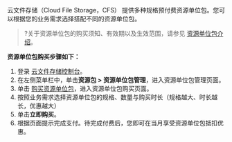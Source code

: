 云文件存储（Cloud File Storage，CFS） 提供多种规格预付费资源单位包。您可以根据您的业务需求选择搭配不同的资源单位包。
>?关于资源单位包的购买须知、有效期以及生效范围，请参见 [资源单位包介绍](https://tcloud.woa.com/document/product/582/83566)。

**资源单位包购买步骤如下：**
1. 登录 [云文件存储控制台](https://console.cloud.tencent.com/cfs/fs?rid=1)。
2. 在左侧菜单栏中，单击**资源包 > 资源单位包管理**，进入资源单位包管理页面。
3. 单击 [购买资源单位包](https://buy.cloud.tencent.com/cfs_package?rid=1)，进入资源单位包购买页面。
4. 按照业务需求选择资源单位包的规格、数量与购买时长（规格越大、时长越长，优惠越大）
5. 单击**立即购买**。
6. 根据页面提示完成支付。待完成付费后，您即可在当月享受资源单位包抵扣优惠。
